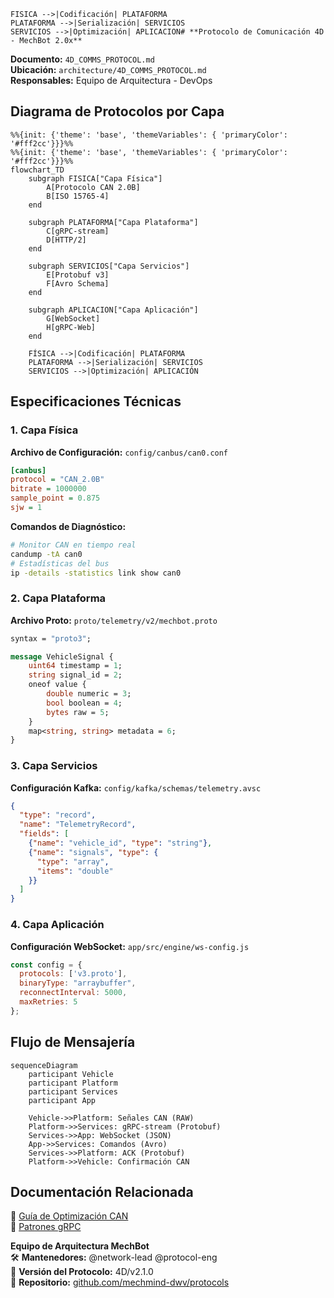     FISICA -->|Codificación| PLATAFORMA
    PLATAFORMA -->|Serialización| SERVICIOS
    SERVICIOS -->|Optimización| APLICACION# **Protocolo de Comunicación 4D - MechBot 2.0x**  
**Documento:** `4D_COMMS_PROTOCOL.md`  
**Ubicación:** `architecture/4D_COMMS_PROTOCOL.md`  
**Responsables:** Equipo de Arquitectura - DevOps  

## **Diagrama de Protocolos por Capa**  
```mermaid  
%%{init: {'theme': 'base', 'themeVariables': { 'primaryColor': '#fff2cc'}}}%%  
%%{init: {'theme': 'base', 'themeVariables': { 'primaryColor': '#fff2cc'}}}%%
flowchart_TD
    subgraph FISICA["Capa Física"]
        A[Protocolo CAN 2.0B]
        B[ISO 15765-4]
    end

    subgraph PLATAFORMA["Capa Plataforma"]
        C[gRPC-stream]
        D[HTTP/2]
    end

    subgraph SERVICIOS["Capa Servicios"]
        E[Protobuf v3]
        F[Avro Schema]
    end

    subgraph APLICACION["Capa Aplicación"]
        G[WebSocket]
        H[gRPC-Web]
    end

    FÍSICA -->|Codificación| PLATAFORMA  
    PLATAFORMA -->|Serialización| SERVICIOS  
    SERVICIOS -->|Optimización| APLICACIÓN  
```  

## **Especificaciones Técnicas**  

### **1. Capa Física**  
**Archivo de Configuración:** `config/canbus/can0.conf`  
```ini  
[canbus]  
protocol = "CAN_2.0B"  
bitrate = 1000000  
sample_point = 0.875  
sjw = 1  
```  

**Comandos de Diagnóstico:**  
```bash  
# Monitor CAN en tiempo real  
candump -tA can0  
# Estadísticas del bus  
ip -details -statistics link show can0  
```  

### **2. Capa Plataforma**  
**Archivo Proto:** `proto/telemetry/v2/mechbot.proto`  
```protobuf  
syntax = "proto3";  

message VehicleSignal {  
    uint64 timestamp = 1;  
    string signal_id = 2;  
    oneof value {  
        double numeric = 3;  
        bool boolean = 4;  
        bytes raw = 5;  
    }  
    map<string, string> metadata = 6;  
}  
```  

### **3. Capa Servicios**  
**Configuración Kafka:** `config/kafka/schemas/telemetry.avsc`  
```json  
{  
  "type": "record",  
  "name": "TelemetryRecord",  
  "fields": [  
    {"name": "vehicle_id", "type": "string"},  
    {"name": "signals", "type": {  
      "type": "array",  
      "items": "double"  
    }}  
  ]  
}  
```  

### **4. Capa Aplicación**  
**Configuración WebSocket:** `app/src/engine/ws-config.js`  
```javascript  
const config = {  
  protocols: ['v3.proto'],  
  binaryType: "arraybuffer",  
  reconnectInterval: 5000,  
  maxRetries: 5  
};  
```  

## **Flujo de Mensajería**  
```mermaid  
sequenceDiagram  
    participant Vehicle  
    participant Platform  
    participant Services  
    participant App  

    Vehicle->>Platform: Señales CAN (RAW)  
    Platform->>Services: gRPC-stream (Protobuf)  
    Services->>App: WebSocket (JSON)  
    App->>Services: Comandos (Avro)  
    Services->>Platform: ACK (Protobuf)  
    Platform->>Vehicle: Confirmación CAN  
```  

## **Documentación Relacionada**  
📌 [Guía de Optimización CAN](hardware/CAN_OPTIMIZATION.md)  
📌 [Patrones gRPC](architecture/GRPC_PATTERNS.md)  

**Equipo de Arquitectura MechBot**  
🛠️ **Mantenedores:** @network-lead @protocol-eng  
📅 **Versión del Protocolo:** 4D/v2.1.0  
🔗 **Repositorio:** [github.com/mechmind-dwv/protocols](https://github.com/mechmind-dwv/protocols)
